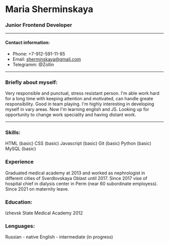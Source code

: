 Maria Sherminskaya
===

### Junior Frontend Developer
***

#### Contact information:

- Phone: +7-912-591-11-85
- Email: <sherminskaya@gmail.com>
- Telegramm: @Zollin

***

### Briefly about myself:
Very responsible and punctual, stress resistant person. I'm able work hard for a long time with keeping attention and motivated, can handle greate responsibility. Good in team playing. I'm highly interesting in developing myself in vary areas. Now I'm learning english and JS. Looking up for opportunity to change work speciality and having distant work.

***

### Skills:
HTML (basic)
CSS (basic)
Javascript (basic)
Git (basic)
Python (basic)
MySQL (basic)

### Experience
Graduated medical academy at 2013 and worked as nephrologist in different cities of Sverdlovskaya Oblast until 2017.
Since 2017 vise of hospital chief in dialysis center in Perm (near 60 subordinate employess).
Since 2021 on maternity leave.


### Education:
Izhevsk State Medical Academy 2012

### Lenguages:
Russian - native
English - intermediate (in progress)


